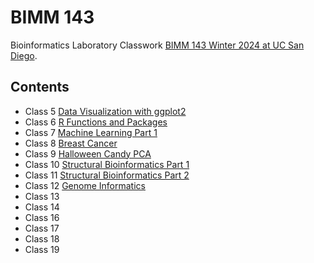 # BIMM 143
Bioinformatics Laboratory Classwork [BIMM 143 Winter 2024 at UC San Diego](https://bioboot.github.io/bimm143_W24/).

## Contents

- Class 5 [Data Visualization with ggplot2](https://github.com/rahulnedunuri/bimm143/blob/main/class05/class05.md)
- Class 6 [R Functions and Packages](https://github.com/rahulnedunuri/bimm143/blob/main/class06/class06.md)
- Class 7 [Machine Learning Part 1](https://github.com/rahulnedunuri/bimm143/blob/main/class07/class07.machine_learning1.md)
- Class 8 [Breast Cancer](https://github.com/rahulnedunuri/bimm143/blob/main/class08/class08_breastcancer_miniproject.md)
- Class 9 [Halloween Candy PCA](https://github.com/rahulnedunuri/bimm143/blob/main/class09/class09_halloween.md)
- Class 10 [Structural Bioinformatics Part 1](https://github.com/rahulnedunuri/bimm143/blob/main/class10/structuralbioinformatics1.md)
- Class 11 [Structural Bioinformatics Part 2](https://github.com/rahulnedunuri/bimm143/blob/main/class11/structuralbioinformatics2.md)
- Class 12 [Genome Informatics](https://github.com/rahulnedunuri/bimm143/blob/main/class12/class12.md)
- Class 13 []()
- Class 14 []()
- Class 16 []()
- Class 17 []()
- Class 18 []()
- Class 19 []()
